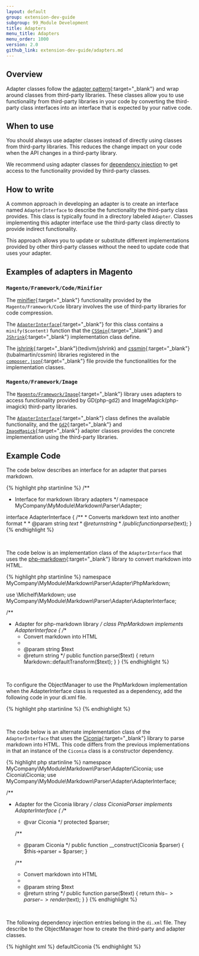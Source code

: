 ```yaml
---
layout: default
group: extension-dev-guide
subgroup: 99_Module Development
title: Adapters
menu_title: Adapters
menu_order: 1000
version: 2.0
github_link: extension-dev-guide/adapters.md
---
```


## Overview

Adapter classes follow the [adapter pattern](https://en.wikipedia.org/wiki/Adapter_pattern){:target="_blank"} and wrap around classes from third-party libraries.
These classes allow you to use functionality from third-party libraries in your code by converting the third-party class interfaces into an interface that is expected by your native code.

## When to use

You should always use adapter classes instead of directly using classes from third-party libraries.
This reduces the change impact on your code when the API changes in a third-party library.

We recommend using adapter classes for [dependency injection]({{page.baseurl}}extension-dev-guide/depend-inj.html) to get access to the functionality provided by third-party classes.

## How to write

A common approach in developing an adapter is to create an interface named `AdapterInterface` to describe the functionality the third-party class provides.
This class is typically found in a directory labeled `Adapter`.
Classes implementing this adapter interface use the third-party class directly to provide indirect functionality.

This approach allows you to update or substitute different implementations provided by other third-party classes without the need to update code that uses your adapter.

## Examples of adapters in Magento

### `Magento/Framework/Code/Minifier`

The [minifier](https://github.com/magento/magento2/tree/2.0/lib/internal/Magento/Framework/Code/Minifier){:target="_blank"} functionality provided by the `Magento/Framework/Code` library involves the use of third-party libraries for code compression.

The [`AdapterInterface`](https://github.com/magento/magento2/blob/2.0/lib/internal/Magento/Framework/Code/Minifier/AdapterInterface.php){:target="_blank"} for this class contains a `minify($content)` function that the [`CSSmin`](https://github.com/magento/magento2/blob/2.0/lib/internal/Magento/Framework/Code/Minifier/Adapter/Css/CSSmin.php){:target="_blank"} and [`JShrink`](https://github.com/magento/magento2/blob/2.0/lib/internal/Magento/Framework/Code/Minifier/Adapter/Js/JShrink.php){:target="_blank"} implementation class define.

The [jshrink](https://github.com/tedious/JShrink){:target="_blank"}(tedivm/jshrink) and [cssmin](https://github.com/tubalmartin/YUI-CSS-compressor-PHP-port){:target="_blank"}(tubalmartin/cssmin) libraries registered in the [`composer.json`](https://github.com/magento/magento2/blob/develop/composer.json){:target="_blank"} file provide the functionalities for the implementation classes.

### `Magento/Framework/Image`

The [`Magento/Framework/Image`](https://github.com/magento/magento2/tree/2.0/lib/internal/Magento/Framework/Image){:target="_blank"} library uses adapters to access functionality provided by GD(php-gd2) and ImageMagick(php-imagick) third-party libraries.

The [`AdapterInterface`](https://github.com/magento/magento2/blob/2.0/lib/internal/Magento/Framework/Image/Adapter/AdapterInterface.php){:target="_blank"} class defines the available functionality, and the [`Gd2`](https://github.com/magento/magento2/blob/2.0/lib/internal/Magento/Framework/Image/Adapter/Gd2.php){:target="_blank"} and [`ImageMagick`](https://github.com/magento/magento2/blob/2.0/lib/internal/Magento/Framework/Image/Adapter/ImageMagick.php){:target="_blank"} adapter classes provides the concrete implementation using the third-party libraries.

## Example Code

The code below describes an interface for an adapter that parses markdown.

{% highlight php startinline %}
/**
 * Interface for markdown library adapters
 */
namespace MyCompany\MyModule\Markdown\Parser\Adapter;

interface AdapterInterface
{
    /**
     * Converts markdown text into another format
     *
     * @param string $text
     * @return string
     */
    public function parse($text);
}
{% endhighlight %}

<br/>

The code below is an implementation class of the `AdapterInterface` that uses the [php-markdown](https://github.com/michelf/php-markdown){:target="_blank"} library to convert markdown into HTML.

{% highlight php startinline %}
namespace MyCompany\MyModule\Markdown\Parser\Adapter\PhpMarkdown;

use \Michelf\Markdown;
use MyCompany\MyModule\Markdown\Parser\Adapter\AdapterInterface;

/**
 * Adapter for php-markdown library
 */
class PhpMarkdown implements AdapterInterface
{
    /**
     * Convert markdown into HTML
     *
     * @param string $text
     * @return string
     */
    public function parse($text)
    {
        return Markdown::defaultTransform($text);
    }
}
{% endhighlight %}

<br/>

To configure the ObjectManager to use the PhpMarkdown implementation when the AdapterInterface class is requested as a dependency, add the following code in your di.xml file.

{% highlight php startinline %}
<preference for="MyCompany\MyModule\Markdown\Parser\Adapter\AdapterInterface" type="MyCompany\MyModule\Markdown\Parser\Adapter\PhpMarkdown\PhpMarkdown" />
{% endhighlight %}

<br/>

The code below is an alternate implementation class of the `AdapterInterface` that uses the [Ciconia](https://github.com/kzykhys/Ciconia){:target="_blank"} library to parse markdown into HTML.
This code differs from the previous implementations in that an instance of the `Ciconia` class is a constructor dependency.

{% highlight php startinline %}
namespace MyCompany\MyModule\Markdown\Parser\Adapter\Ciconia;
use Ciconia\Ciconia;
use MyCompany\MyModule\Markdown\Parser\Adapter\AdapterInterface;

/**
 * Adapter for the Ciconia library
 */
class CiconiaParser implements AdapterInterface
{
    /**
     * @var Ciconia
     */
     protected $parser;

    /**
     * @param Ciconia
     */
    public function __construct(Ciconia $parser)
    {
        $this->parser = $parser;
    }

    /**
     * Convert markdown into HTML
     *
     * @param string $text
     * @return string
     */
    public function parse($text)
    {
        return $this->parser->render($text);
    }
}
{% endhighlight %}

<br/>

The following dependency injection entries belong in the `di.xml` file.
They describe to the ObjectManager how to create the third-party and adapter classes.

{% highlight xml %}
<virtualType name="defaultCiconia" type="Ciconia\Ciconia" shared="false">
   <arguments>
       <argument name="renderer" xsi:type="null"/>
   </arguments>
</virtualType>
<type name="MyCompany\MyModule\Markdown\Parser\Adapter\Ciconia\CiconiaParser">
   <arguments>
       <argument name="parser" xsi:type="object">defaultCiconia</argument>
   </arguments>
</type>
{% endhighlight %}

